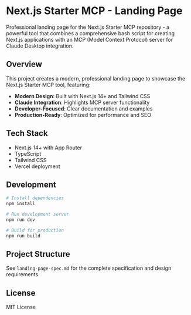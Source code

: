 # Next.js Starter MCP - Landing Page

Professional landing page for the Next.js Starter MCP repository - a powerful tool that combines a comprehensive bash script for creating Next.js applications with an MCP (Model Context Protocol) server for Claude Desktop integration.

## Overview

This project creates a modern, professional landing page to showcase the Next.js Starter MCP tool, featuring:

- **Modern Design**: Built with Next.js 14+ and Tailwind CSS
- **Claude Integration**: Highlights MCP server functionality 
- **Developer-Focused**: Clear documentation and examples
- **Production-Ready**: Optimized for performance and SEO

## Tech Stack

- Next.js 14+ with App Router
- TypeScript
- Tailwind CSS
- Vercel deployment

## Development

```bash
# Install dependencies
npm install

# Run development server
npm run dev

# Build for production
npm run build
```

## Project Structure

See `landing-page-spec.md` for the complete specification and design requirements.

## License

MIT License 